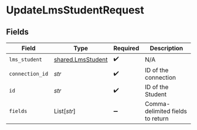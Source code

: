 # UpdateLmsStudentRequest


## Fields

| Field                                                  | Type                                                   | Required                                               | Description                                            |
| ------------------------------------------------------ | ------------------------------------------------------ | ------------------------------------------------------ | ------------------------------------------------------ |
| `lms_student`                                          | [shared.LmsStudent](../../models/shared/lmsstudent.md) | :heavy_check_mark:                                     | N/A                                                    |
| `connection_id`                                        | *str*                                                  | :heavy_check_mark:                                     | ID of the connection                                   |
| `id`                                                   | *str*                                                  | :heavy_check_mark:                                     | ID of the Student                                      |
| `fields`                                               | List[*str*]                                            | :heavy_minus_sign:                                     | Comma-delimited fields to return                       |